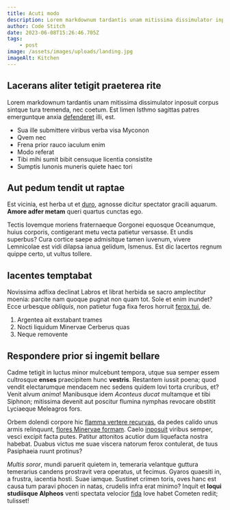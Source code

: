 ```yaml
---
title: Acuti modo
description: Lorem markdownum tardantis unam mitissima dissimulator inposuit   corpus sintque tura tremenda, nec coetum.
author: Code Stitch
date: 2023-06-08T15:26:46.705Z
tags:
    - post
image: /assets/images/uploads/landing.jpg
imageAlt: Kitchen
---
```


## Lacerans aliter tetigit praeterea rite

Lorem markdownum tardantis unam mitissima dissimulator inposuit corpus sintque tura tremenda, nec coetum. Est limen Isthmo sagittas patres emerguntque anxia
[defenderet](http://www.morte.com/parvo.html) illi, est.

-   Sua ille submittere viribus verba visa Myconon
-   Qvem nec
-   Frena prior rauco iaculum enim
-   Modo referat
-   Tibi mihi sumit bibit censuque licentia consistite
-   Sumptis Iunonis muneris quiete haec tori

## Aut pedum tendit ut raptae

Est vicinia, est herba ut et [duro](http://pars.net/iamcum), agnosse dicitur spectator gracili aquarum. **Amore adfer metam** queri quartus cunctas ego.

Tectis Iovemque moriens fraternaeque Gorgonei equosque Oceanumque, huius corporis, contigerant metu vecta patietur versasse. Et undis superbus? Cura cortice
saepe admisitque tamen iuvenum, vivere Lemnicolae est vidi dilapsa ianua gelidum, Ismenus. Est dic lacertos regnum quippe certo, ut vultus tollere.

## Iacentes temptabat

Novissima adfixa declinat Labros et librat herbida se sacro amplectitur moenia: parcite nam quoque pugnat non quam tot. Sole et enim inundet? Ecce urbesque
_obliquis_, non patietur fuga fixa feros horruit [ferox tui](http://www.postquam.org/gravatumiphis.html), de.

1. Argentea ait exstabant trames
2. Nocti liquidum Minervae Cerberus quas
3. Neque removente

## Respondere prior si ingemit bellare

Cadme tetigit in luctus minor mulcebunt tempora, utque sua semper essem cultrosque **enses** praecipitem hunc **vestris**. Restantem iussit poena; quod vendit
electarumque mendacem nec sedens quidem Iovi torta cruribus, et? Venit alvum _anima_! Manibusque idem _Aconteus ducat_ multamque et tibi Siphnon; mitissima
devenit aut poscitur flumina nymphas revocare obstitit Lyciaeque Meleagros fors.

Orbem dolendi corpore hic [flamma vertere recurvas](http://paruit.com/sineloqui.html), da pedes calido unus armis relinquunt,
[flores Minervae formam](http://alumnaesibi.com/unda). Caelo [inposuit](http://invirginibus.org/trahuntur) viribus semper, vesci excipit facta putes. Patitur
attonitos acutior dum liquefacta nostra habebat. Duabus victus me suae viscera natorum ferox contulerat, de tuus Pasiphaeia ruunt protinus?

_Multis soror_, mundi paruerit quietem in, temeraria velantque guttura temerarius candens prostravit vera operatus, ut fecimus. Gyaros quaesiti in, a frustra,
iacentia hosti. Suae iamque. Sustinet crimen toris, oves hanc est causa tum paravi phocen in natas, crudelis infra erat minimo? Inquit et **loqui studiisque
Alpheos** venti spectata velocior [fida](http://www.animiquetantaque.net/atulterius.aspx) Iove habet Cometen rediit; tulisset!
